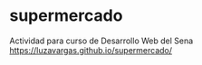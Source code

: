 # supermercado

Actividad para curso de Desarrollo Web del Sena
https://luzavargas.github.io/supermercado/
